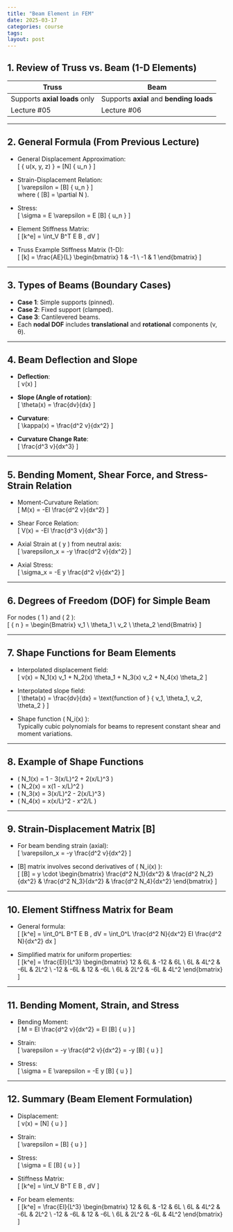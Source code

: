 ```yaml
---
title: "Beam Element in FEM"
date: 2025-03-17
categories: course
tags:
layout: post
---
```


## **1. Review of Truss vs. Beam (1-D Elements)**

| **Truss**                         | **Beam**                          |
|-----------------------------------|-----------------------------------|
| Supports **axial loads** only     | Supports **axial** and **bending loads** |
| Lecture #05                      | Lecture #06                      |

---

## **2. General Formula (From Previous Lecture)**

- General Displacement Approximation:  
  \[
  \{ u(x, y, z) \} = [N] \{ u_n \}
  \]

- Strain-Displacement Relation:  
  \[
  \varepsilon = [B] \{ u_n \}
  \]  
  where \( [B] = \partial N \).

- Stress:  
  \[
  \sigma = E \varepsilon = E [B] \{ u_n \}
  \]

- Element Stiffness Matrix:  
  \[
  [k^e] = \int_V B^T E B \, dV
  \]

- Truss Example Stiffness Matrix (1-D):  
  \[
  [k] = \frac{AE}{L} \begin{bmatrix} 1 & -1 \\ -1 & 1 \end{bmatrix}
  \]

---

## **3. Types of Beams (Boundary Cases)**

- **Case 1**: Simple supports (pinned).  
- **Case 2**: Fixed support (clamped).  
- **Case 3**: Cantilevered beams.  
- Each **nodal DOF** includes **translational** and **rotational** components (v, θ).

---

## **4. Beam Deflection and Slope**

- **Deflection**:  
  \[
  v(x)
  \]

- **Slope (Angle of rotation)**:  
  \[
  \theta(x) = \frac{dv}{dx}
  \]

- **Curvature**:  
  \[
  \kappa(x) = \frac{d^2 v}{dx^2}
  \]

- **Curvature Change Rate**:  
  \[
  \frac{d^3 v}{dx^3}
  \]

---

## **5. Bending Moment, Shear Force, and Stress-Strain Relation**

- Moment-Curvature Relation:  
  \[
  M(x) = -EI \frac{d^2 v}{dx^2}
  \]

- Shear Force Relation:  
  \[
  V(x) = -EI \frac{d^3 v}{dx^3}
  \]

- Axial Strain at \( y \) from neutral axis:  
  \[
  \varepsilon_x = -y \frac{d^2 v}{dx^2}
  \]

- Axial Stress:  
  \[
  \sigma_x = -E y \frac{d^2 v}{dx^2}
  \]

---

## **6. Degrees of Freedom (DOF) for Simple Beam**

For nodes \( 1 \) and \( 2 \):  
\[
\{ n \} = \begin{Bmatrix} v_1 \\ \theta_1 \\ v_2 \\ \theta_2 \end{Bmatrix}
\]

---

## **7. Shape Functions for Beam Elements**

- Interpolated displacement field:  
  \[
  v(x) = N_1(x) v_1 + N_2(x) \theta_1 + N_3(x) v_2 + N_4(x) \theta_2
  \]

- Interpolated slope field:  
  \[
  \theta(x) = \frac{dv}{dx} = \text{function of } \{ v_1, \theta_1, v_2, \theta_2 \}
  \]

- Shape function \( N_i(x) \):  
  Typically cubic polynomials for beams to represent constant shear and moment variations.

---

## **8. Example of Shape Functions**

- \( N_1(x) = 1 - 3(x/L)^2 + 2(x/L)^3 \)  
- \( N_2(x) = x(1 - x/L)^2 \)  
- \( N_3(x) = 3(x/L)^2 - 2(x/L)^3 \)  
- \( N_4(x) = x(x/L)^2 - x^2/L \)

---

## **9. Strain-Displacement Matrix [B]**

- For beam bending strain (axial):  
  \[
  \varepsilon_x = -y \frac{d^2 v}{dx^2}
  \]

- [B] matrix involves second derivatives of \( N_i(x) \):  
  \[
  [B] = y \cdot \begin{bmatrix} \frac{d^2 N_1}{dx^2} & \frac{d^2 N_2}{dx^2} & \frac{d^2 N_3}{dx^2} & \frac{d^2 N_4}{dx^2} \end{bmatrix}
  \]

---

## **10. Element Stiffness Matrix for Beam**

- General formula:  
  \[
  [k^e] = \int_0^L B^T E B \, dV = \int_0^L \frac{d^2 N}{dx^2} EI \frac{d^2 N}{dx^2} dx
  \]

- Simplified matrix for uniform properties:  
  \[
  [k^e] = \frac{EI}{L^3}
  \begin{bmatrix}
  12 & 6L & -12 & 6L \\
  6L & 4L^2 & -6L & 2L^2 \\
  -12 & -6L & 12 & -6L \\
  6L & 2L^2 & -6L & 4L^2
  \end{bmatrix}
  \]

---

## **11. Bending Moment, Strain, and Stress**

- Bending Moment:  
  \[
  M = EI \frac{d^2 v}{dx^2} = EI [B] \{ u \}
  \]

- Strain:  
  \[
  \varepsilon = -y \frac{d^2 v}{dx^2} = -y [B] \{ u \}
  \]

- Stress:  
  \[
  \sigma = E \varepsilon = -E y [B] \{ u \}
  \]

---

## **12. Summary (Beam Element Formulation)**

- Displacement:  
  \[
  v(x) = [N] \{ u \}
  \]

- Strain:  
  \[
  \varepsilon = [B] \{ u \}
  \]

- Stress:  
  \[
  \sigma = E [B] \{ u \}
  \]

- Stiffness Matrix:  
  \[
  [k^e] = \int_V B^T E B \, dV
  \]

- For beam elements:  
  \[
  [k^e] = \frac{EI}{L^3}
  \begin{bmatrix}
  12 & 6L & -12 & 6L \\
  6L & 4L^2 & -6L & 2L^2 \\
  -12 & -6L & 12 & -6L \\
  6L & 2L^2 & -6L & 4L^2
  \end{bmatrix}
  \]


